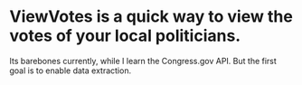 # ViewVotes is a quick way to view the votes of your local politicians.
Its barebones currently, while I learn the Congress.gov API. But the first goal is to enable data extraction.
